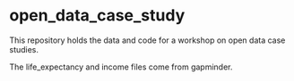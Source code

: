# open_data_case_study
This repository holds the data and code for a workshop on open data case studies.

The life_expectancy and income files come from gapminder.
